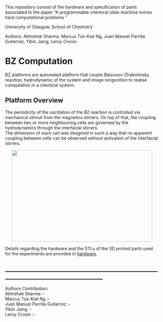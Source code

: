This repository consist of the hardware and specification of parts associated to the paper "A programmable chemical state machine solves hard computational problems "

University of Glasgow, School of Chemistry

Authors: Abhishek Sharma, Marcus Tze-Kiat Ng, Juan Manuel Parrilla Gutierrez, Yibin Jiang, Leroy Cronin

# BZ Computation
BZ platforms are automated platform that couple Belousov-Zhabotinsky reaction, hydrodynamic of the system and image recgonition to realise computation in a chemical system.


## Platform Overview
The periodicity of the oscillation of the BZ reaction is controlled via mechanical stimuli from the magnetics stirrers. On top of that, the coupling between two or more neighbouring cells are governed by the hydrodynamics through the interfacial stirrers.<br/>
The dimension of each cell was desgined in such a way that no apparent coupling between cells can be observed without activation of the interfacial stirrers.
<p align="center">
  <img width="460" height="300" src="https://github.com/croningp/BZComputation/blob/master/media/bz_platform_description.jpg">
<!-- </p>
![](https://github.com/croningp/BZComputation/blob/master/media/bz_platform_description.jpg)
## Hardware -->

Details regarding the hardware and the STLs of the 3D printed parts used for the experiments are provided in [hardware](https://github.com/croningp/BZComputation/tree/master/hardware/stls).

## __________________________________________________________________________________

Authors Contribution:                           <br/>
Abhishek Sharma :-                                  <br/>
Marcus Tze-Kiat Ng :-                               <br/>
Juan Manuel Parrilla Gutierrez :-                  <br/>
Yibin Jiang :-                                    <br/>
Leroy Cronin :-

